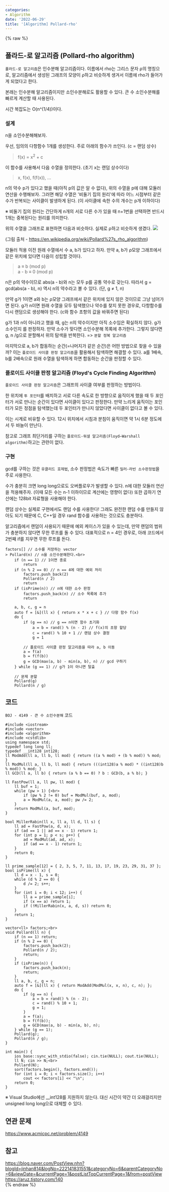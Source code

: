 ```yaml
---
categories:
- Algorithm
date: '2022-06-29'
title: '[Algorithm] Pollard-rho'
---
```


{% raw %}
## 폴라드-로 알고리즘 (Pollard-rho algorithm)
`폴라드-로 알고리즘`은 인수분해 알고리즘이다. 이름에서 rho는 그리스 문자 ρ의 명칭으로, 알고리즘에서 생성된 그래프의 모양이 ρ하고 비슷하게 생겨서 이름에 rho가 들어가게 되었다고 한다.

본래는 인수분해 알고리즘이지만 소인수분해로도 활용할 수 있다. 큰 수 소인수분해를 빠르게 계산할 때 사용된다.

시간 복잡도는 O(n^(1/4))이다.

### 설계
n을 소인수분해해보자.

우선, 임의의 다항함수 1개를 생성한다. 주로 아래의 함수가 쓰인다. (c = 랜덤 상수)
> f(x) = x<sup>2</sup> + c<br>

이 함수를 사용해서 다음 수열을 정의한다. (초기 x는 랜덤 상수이다)
> x, f(x), f(f(x)), ...<br>

n의 약수 p가 있다고 했을 때(아직 p의 값은 알 수 없다), 위의 수열을 p에 대해 모듈러 연산을 수행해보자. 그러면 해당 수열은 '비둘기 집의 원리'에 따라 어느 시점부터 같은 수가 반복되는 사이클이 발생하게 된다. (이 사이클에 속한 수의 개수는 p개 이하이다)

※ 비둘기 집의 원리는 간단하게 n개의 서로 다른 수가 있을 때 n+1번을 선택하면 반드시 1개는 중복된다는 원리를 의미한다.

위의 수열을 그래프로 표현하면 다음과 비슷하다. 실제로 ρ하고 비슷하게 생겼다.
![](images/Pollard_rho_cycle.png)

(그림 출처 - https://en.wikipedia.org/wiki/Pollard%27s_rho_algorithm)<br>

모듈러 적용 이전 원래 수열에서 수 a, b가 있다고 하자. 만약 a, b가 ρ모양 그래프에서 같은 위치에 있다면 다음이 성립할 것이다.
> a ≡ b (mod p)<br>
> a - b ≡ 0 (mod p)<br>

n은 p의 약수이므로 abs(a - b)와 n는 모두 p를 공통 약수로 갖는다. 따라서 g = gcd(abs(a - b), n) 역시 n의 약수라고 볼 수 있다. (단, g ≠ 1, n)

만약 g가 1이면 a와 b는 ρ모양 그래프에서 같은 위치에 있지 않은 것이므로 그냥 넘어가면 된다. g가 n이면 원래 수열을 모두 탐색했으나 약수를 찾지 못한 경우로, 다항함수를 다시 랜덤으로 생성해야 한다. (c와 함수 초항의 값을 바꿔주면 된다)

g가 1과 n이 아니라고 했을 때, g는 n의 약수이지만 아직 소수임은 확실하지 않다. g가 소수인지 를 판정하자. 만약 소수가 맞다면 소인수분해 목록에 추가한다. 그렇지 않다면 g, n /g으로 분할해서 위의 탐색을 반복한다. => `분할 정복 알고리즘`<br>

마지막으로 a, b가 합동하는 순간(=나머지가 같은 순간)은 어떤 방법으로 찾을 수 있을까? 이는 `플로이드 사이클 판정 알고리즘`을 활용해서 탐색하면 해결할 수 있다. a를 1배속, b를 2배속으로 원래 수열을 탐색하게 하면 합동하는 순간을 판정할 수 있다.

### 플로이드 사이클 판정 알고리즘 (Floyd's Cycle Finding Algorithm)
`플로이드 사이클 판정 알고리즘`은 그래프의 사이클 여부를 판정하는 방법이다.

한 위치에 `투 포인터`를 배치하고 서로 다른 속도로 한 방향으로 움직이게 했을 때 두 포인터가 서로 만나는 순간이 있다면 사이클이 있다고 판정한다. 만약 느리게 움직이는 포인터가 모든 정점을 탐색했는데 두 포인터가 만나지 않았다면 사이클이 없다고 볼 수 있다.

이는 시계로 비유할 수 있다. 12시 위치에서 시침과 분침이 움직이면 약 1시 6분 정도에서 두 바늘이 만난다.

참고로 그래프 최단거리를 구하는 `플로이드-워셜 알고리즘(Floyd–Warshall algorithm)`하고는 관련이 없다.

### 구현
gcd를 구하는 것은 `유클리드 호제법`, 소수 판정법은 속도가 빠른 `밀러-라빈 소수판정법`을 주로 사용한다.

수가 충분히 크면 long long으로도 오버플로우가 발생할 수 있다. n에 대한 모듈러 연산을 적용해주자. (이때 모든 수는 n-1 이하이므로 계산에는 영향이 없다) 또한 곱하기 연산에는 128bit 자료형을 사용해야 한다.

랜덤 상수는 실제로 구현에서도 랜덤 수를 사용한다! 그래도 완전한 랜덤 수를 만들지 않아도 되기 때문에 C, C++일 경우 rand 함수를 사용하는 것으로도 충분하다.

알고리즘에서 랜덤이 사용되기 때문에 예외 케이스가 있을 수 있는데, 만약 랜덤의 범위가 충분하지 않다면 무한 루프를 돌 수 있다. 대표적으로 n = 4인 경우로, 아래 코드에서 2번째 if를 지우면 무한 루프를 돈다.
```
factors[] // 소수를 저장하는 vector
> Pollard(n) // n을 소인수분해한다.<br>
	if (n == 1) // 1이면 종료
		return
	if (n % 2 == 0) // n == 4에 대한 예외 처리
		factors.push_back(2)
		Pollard(n / 2)
		return
	if (isPrime(n)) // n에 대한 소수 판정
		factors.push_back(n) // 소수 목록에 추가
		return

	a, b, c, g = n
	auto f = [&](ll x) { return x * x + c } // 다항 함수 f(x)
	do {
		if (g == n) // g == n이면 함수 초기화
			a = b = rand() % (n - 2) // f(x)의 초항 할당
			c = rand() % 10 + 1 // 랜덤 상수 결정
			g = 1

		// 폴로이드 사이클 판정 알고리즘을 따라 a, b 이동
		a = f(a)
		b = f(f(b))
		g = GCD(max(a, b) - min(a, b), n) // gcd 구하기
	} while (g == 1) // g가 1이 아니면 탈출

	// 문제 분할
	Pollard(g)
	Pollard(n / g)
```

## 코드
`BOJ - 4149 - 큰 수 소인수분해` 코드
```
#include <iostream>
#include <vector>
#include <algorithm>
#include <cstdlib>
using namespace std;
typedef long long ll;
typedef __int128 int128;
ll ModAdd(ll a, ll b, ll mod) { return ((a % mod) + (b % mod)) % mod; }
ll ModMul(ll a, ll b, ll mod) {	return (((int128)a % mod) * ((int128)b % mod)) % mod; }
ll GCD(ll a, ll b) { return (a % b == 0) ? b : GCD(b, a % b); }

ll FastPow(ll a, ll pw, ll mod) {
	ll buf = 1;
	while (pw > 1) {<br>
		if (pw % 2 != 0) buf = ModMul(buf, a, mod);
		a = ModMul(a, a, mod); pw /= 2;
	}
	return ModMul(a, buf, mod);
}

bool MillerRabin(ll x, ll a, ll d, ll s) {
	ll ad = FastPow(a, d, x);
	if (ad == 1 || ad == x - 1) return 1;
	for (int p = 1; p < s; p++) {
		ad = ModMul(ad, ad, x);
		if (ad == x - 1) return 1;
	}
	return 0;
}

ll prime_sample[12] = { 2, 3, 5, 7, 11, 13, 17, 19, 23, 29, 31, 37 };
bool isPrime(ll x) {
	ll d = x - 1, s = 0;
	while (d % 2 == 0) {
		d /= 2;	s++;
	}
	for (int i = 0; i < 12; i++) {
		ll a = prime_sample[i];
		if (x == a) return 1;
		if (!MillerRabin(x, a, d, s)) return 0;
	}
	return 1;
}

vector<ll> factors;<br>
void Pollard(ll n) {
	if (n == 1) return;
	if (n % 2 == 0) {
		factors.push_back(2);
		Pollard(n / 2);
		return;
	}
	if (isPrime(n)) {
		factors.push_back(n);
		return;
	}
	ll a, b, c, g = n;
	auto f = [&](ll x) { return ModAdd(ModMul(x, x, n), c, n); };
	do {
		if (g == n) {
			a = b = rand() % (n - 2);
			c = rand() % 10 + 1;
			g = 1;
		}
		a = f(a);
		b = f(f(b));
		g = GCD(max(a, b) - min(a, b), n);
	} while (g == 1);
	Pollard(g);
	Pollard(n / g);
}

int main() {
	ios_base::sync_with_stdio(false); cin.tie(NULL); cout.tie(NULL);
	ll N; cin >> N;<br>
	Pollard(N);
	sort(factors.begin(), factors.end());
	for (int i = 0; i < factors.size(); i++)
		cout << factors[i] << "\n";
	return 0;
}
```
※ Visual Studio에선 __int128를 지원하지 않는다. 대신 시간이 약간 더 오래걸리지만 unsigned long long으로 대체할 수 있다.

## 연관 문제
https://www.acmicpc.net/problem/4149<br>

## 참고
https://blog.naver.com/PostView.nhn?blogId=jinhan814&logNo=222141831551&categoryNo=6&parentCategoryNo=6&viewDate=&currentPage=1&postListTopCurrentPage=1&from=postView<br>
https://aruz.tistory.com/140<br>
{% endraw %}